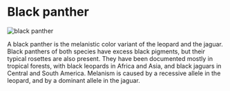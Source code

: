# Black panther

![black panther](https://images.unsplash.com/photo-1557692538-9564c4b2cd13?q=80&w=1965&auto=format&fit=crop&ixlib=rb-4.0.3&ixid=M3wxMjA3fDB8MHxwaG90by1wYWdlfHx8fGVufDB8fHx8fA%3D%3D)

A black panther is the melanistic color variant of the leopard and the jaguar. Black panthers of both species have excess black pigments, but their typical rosettes are also present. They have been documented mostly in tropical forests, with black leopards in Africa and Asia, and black jaguars in Central and South America. Melanism is caused by a recessive allele in the leopard, and by a dominant allele in the jaguar.